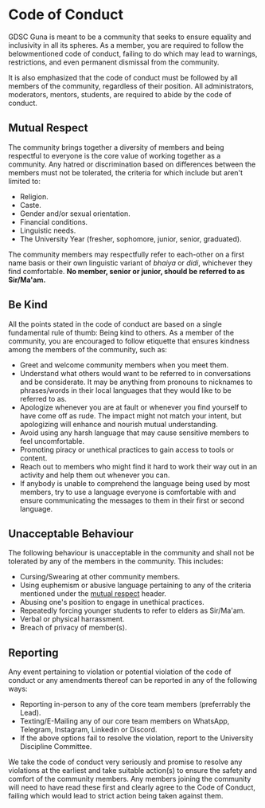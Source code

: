# Code of Conduct
GDSC Guna is meant to be a community that seeks to ensure equality and inclusivity in all its spheres. As a member, you are required to follow the belowmentioned code of conduct, failing to do which may lead to warnings, restrictions, and even permanent dismissal from the community.

It is also emphasized that the code of conduct must be followed by all members of the community, regardless of their position. All administrators, moderators, mentors, students, are required to abide by the code of conduct.

## Mutual Respect
The community brings together a diversity of members and being respectful to everyone is the core value of working together as a community. Any hatred or discrimination based on differences between the members must not be tolerated, the criteria for which include but aren't limited to:
- Religion.
- Caste.
- Gender and/or sexual orientation.
- Financial conditions.
- Linguistic needs.
- The University Year (fresher, sophomore, junior, senior, graduated).

The community members may respectfully refer to each-other on a first name basis or their own linguistic variant of *bhaiya* or *didi*, whichever they find comfortable. **No member, senior or junior, should be referred to as Sir/Ma'am.**

## Be Kind
All the points stated in the code of conduct are based on a single fundamental rule of thumb: Being kind to others. As a member of the community, you are encouraged to follow etiquette that ensures kindness among the members of the community, such as:
- Greet and welcome community members when you meet them.
- Understand what others would want to be referred to in conversations and be considerate. It may be anything from pronouns to nicknames to phrases/words in their local languages that they would like to be referred to as.
- Apologize whenever you are at fault or whenever you find yourself to have come off as rude. The impact might not match your intent, but apologizing will enhance and nourish mutual understanding.
- Avoid using any harsh language that may cause sensitive members to feel uncomfortable.
- Promoting piracy or unethical practices to gain access to tools or content.
- Reach out to members who might find it hard to work their way out in an activity and help them out whenever you can.
- If anybody is unable to comprehend the language being used by most members, try to use a language everyone is comfortable with and ensure communicating the messages to them in their first or second language.

## Unacceptable Behaviour
The following behaviour is unacceptable in the community and shall not be tolerated by any of the members in the community. This includes:
- Cursing/Swearing at other community members.
- Using euphemism or abusive language pertaining to any of the criteria mentioned under the [mutual respect](#mutual-respect) header.
- Abusing one's position to engage in unethical practices.
- Repeatedly forcing younger students to refer to elders as Sir/Ma'am.
- Verbal or physical harrassment.
- Breach of privacy of member(s).

## Reporting
Any event pertaining to violation or potential violation of the code of conduct or any amendments thereof can be reported in any of the following ways:
- Reporting in-person to any of the core team members (preferrably the Lead).
- Texting/E-Mailing any of our core team members on WhatsApp, Telegram, Instagram, Linkedin or Discord.
- If the above options fail to resolve the violation, report to the University Discipline Committee.

We take the code of conduct very seriously and promise to resolve any violations at the earliest and take suitable action(s) to ensure the safety and comfort of the community members. Any members joining the community will need to have read these first and clearly agree to the Code of Conduct, failing which would lead to strict action being taken against them.

